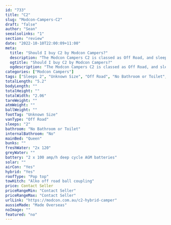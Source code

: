 ```yaml
---
id: "733"
title: "C2"
slug: "Modcon-Campers-C2"
draft: "false"
author: "Sean"
seealsolinks: "1"
section: "review"
date: "2022-10-10T22:00:09+11:00"
meta:
  title: "Should I buy C2 by Modcon Campers?"
  description: "The Modcon Campers C2 is classed as Off Road, and sleeps 2 people. It is Made Overseas and comes in at Unknown Size. It generally has No Bathroom or Toilet."
  ogtitle: "Should I buy C2 by Modcon Campers?"
  ogdescription: "The Modcon Campers C2 is classed as Off Road, and sleeps 2 people. It is Made Overseas and comes in at Unknown Size. It generally has No Bathroom or Toilet."
categories: ["Modcon Campers"]
tags: ["Sleeps 2", "Unknown Size", "Off Road", "No Bathroom or Toilet", "Pop top", "Price Unknown", "Made Overseas"]
totalLength: "5.2"
bodyLength: ""
totalHeight: ""
totalWidth: "2.06"
tareWeight: ""
atmWeight: ""
ballWeight: ""
footTag: "Unknown Size"
vanType: "Off Road"
sleeps: "2"
bathroom: "No Bathroom or Toilet"
internalBathroom: "No"
mainBed: "Queen"
bunks: ""
freshWater: "2x 120"
greyWater: ""
battery: "2 x 100 amp/h deep cycle AGM batteries"
solar: ""
airCon: "Yes"
hybrid: "Yes"
roofType: "Pop top"
towHitch: "Alko off road ball coupling"
price: Contact Seller
priceRangeMin: "Contact Seller"
priceRangeMax: "Contact Seller"
urlLink: "https://modcon.com.au/c2-hybrid-camper"
aussieMade: "Made Overseas"
noImage: ""
featured: "no"
---
```

